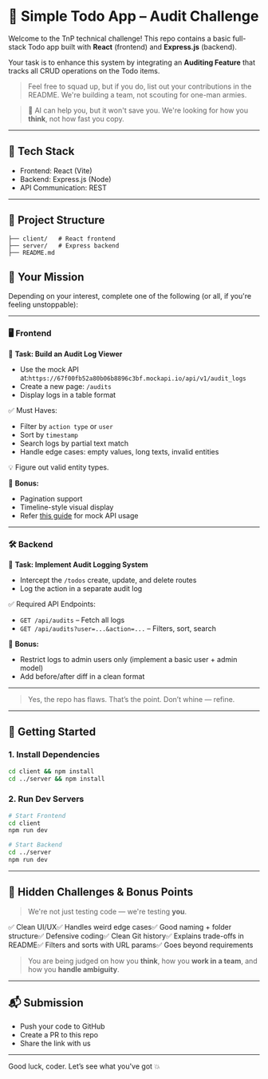 # 📝 Simple Todo App – Audit Challenge

Welcome to the TnP technical challenge! This repo contains a basic full-stack Todo app built with **React** (frontend) and **Express.js** (backend).

Your task is to enhance this system by integrating an **Auditing Feature** that tracks all CRUD operations on the Todo items.

> Feel free to squad up, but if you do, list out your contributions in the README. We're building a team, not scouting for one-man armies.

> 🧠 AI can help you, but it won't save you. We're looking for how you **think**, not how fast you copy.

---

## 🔧 Tech Stack

- Frontend: React (Vite)
- Backend: Express.js (Node)
- API Communication: REST

---

## 📂 Project Structure

```
├── client/   # React frontend 
├── server/   # Express backend 
├── README.md 
```

## 🎯 Your Mission

Depending on your interest, complete one of the following (or all, if you're feeling unstoppable):

---

### 🖥️ Frontend

📌 **Task: Build an Audit Log Viewer**

- Use the mock API at:`https://67f00fb52a80b06b8896c3bf.mockapi.io/api/v1/audit_logs`
- Create a new page: `/audits`
- Display logs in a table format

✅ Must Haves:

- Filter by `action type` or `user`
- Sort by `timestamp`
- Search logs by partial text match
- Handle edge cases: empty values, long texts, invalid entities

💡 Figure out valid entity types.

🎁 **Bonus:**

- Pagination support
- Timeline-style visual display
- Refer [this guide](https://github.com/mockapi-io/docs/wiki/Quick-start-guide#generating-data) for mock API usage

---

### 🛠️ Backend

📌 **Task: Implement Audit Logging System**

- Intercept the `/todos` create, update, and delete routes
- Log the action in a separate audit log

✅ Required API Endpoints:

- `GET /api/audits` – Fetch all logs
- `GET /api/audits?user=...&action=...` – Filters, sort, search

🎁 **Bonus:**

- Restrict logs to admin users only (implement a basic user + admin model)
- Add before/after diff in a clean format

---

> Yes, the repo has flaws. That’s the point. Don’t whine — refine.

---

## 🚀 Getting Started

### 1. Install Dependencies

```bash
cd client && npm install
cd ../server && npm install
```

### 2. Run Dev Servers

```bash
# Start Frontend
cd client
npm run dev

# Start Backend
cd ../server
npm run dev
```

---

## 🧠 Hidden Challenges & Bonus Points

> We're not just testing code — we're testing **you**.

✅ Clean UI/UX✅ Handles weird edge cases✅ Good naming + folder structure✅ Defensive coding✅ Clean Git history✅ Explains trade-offs in README✅ Filters and sorts with URL params✅ Goes beyond requirements

> You are being judged on how you **think**, how you **work in a team**, and how you **handle ambiguity**.

---

## 📬 Submission

- Push your code to GitHub
- Create a PR to this repo
- Share the link with us

---

Good luck, coder. Let’s see what you've got 💥
